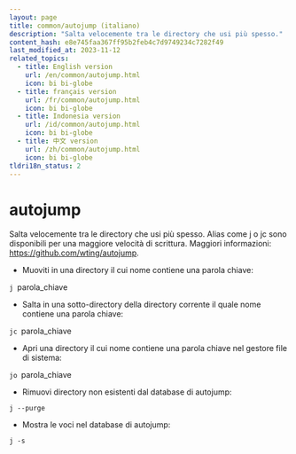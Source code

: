 ```yaml
---
layout: page
title: common/autojump (italiano)
description: "Salta velocemente tra le directory che usi più spesso."
content_hash: e8e745faa367ff95b2feb4c7d9749234c7282f49
last_modified_at: 2023-11-12
related_topics:
  - title: English version
    url: /en/common/autojump.html
    icon: bi bi-globe
  - title: français version
    url: /fr/common/autojump.html
    icon: bi bi-globe
  - title: Indonesia version
    url: /id/common/autojump.html
    icon: bi bi-globe
  - title: 中文 version
    url: /zh/common/autojump.html
    icon: bi bi-globe
tldri18n_status: 2
---
```

# autojump

Salta velocemente tra le directory che usi più spesso.
Alias come j o jc sono disponibili per una maggiore velocità di scrittura.
Maggiori informazioni: <https://github.com/wting/autojump>.

- Muoviti in una directory il cui nome contiene una parola chiave:

`j `<span class="tldr-var badge badge-pill bg-dark-lm bg-white-dm text-white-lm text-dark-dm font-weight-bold">parola_chiave</span>

- Salta in una sotto-directory della directory corrente il quale nome contiene una parola chiave:

`jc `<span class="tldr-var badge badge-pill bg-dark-lm bg-white-dm text-white-lm text-dark-dm font-weight-bold">parola_chiave</span>

- Apri una directory il cui nome contiene una parola chiave nel gestore file di sistema:

`jo `<span class="tldr-var badge badge-pill bg-dark-lm bg-white-dm text-white-lm text-dark-dm font-weight-bold">parola_chiave</span>

- Rimuovi directory non esistenti dal database di autojump:

`j --purge`

- Mostra le voci nel database di autojump:

`j -s`
